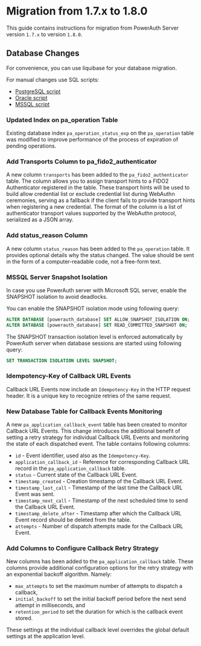 # Migration from 1.7.x to 1.8.0

This guide contains instructions for migration from PowerAuth Server version `1.7.x` to version `1.8.0`.

## Database Changes

For convenience, you can use liquibase for your database migration.

For manual changes use SQL scripts:

- [PostgreSQL script](./sql/postgresql/migration_1.7.0_1.8.0.sql)
- [Oracle script](./sql/oracle/migration_1.7.0_1.8.0.sql)
- [MSSQL script](./sql/mssql/migration_1.7.0_1.8.0.sql)

### Updated Index on pa_operation Table

Existing database index `pa_operation_status_exp` on the `pa_operation` table was modified to improve performance of the
process of expiration of pending operations.

### Add Transports Column to pa_fido2_authenticator

A new column `transports` has been added to the `pa_fido2_authenticator` table. The column allows you to assign
transport hints to a FIDO2 Authenticator registered in the table. These transport hints will be used to build allow
credential list or exclude credential list during WebAuthn ceremonies, serving as a fallback if the client fails to
provide transport hints when registering a new credential. The format of the column is a list of authenticator transport
values supported by the WebAuthn protocol, serialized as a JSON array.

### Add status_reason Column

A new column `status_reason` has been added to the `pa_operation` table.
It provides optional details why the status changed.
The value should be sent in the form of a computer-readable code, not a free-form text.

### MSSQL Server Snapshot Isolation

In case you use PowerAuth server with Microsoft SQL server, enable the SNAPSHOT isolation to avoid deadlocks.

You can enable the SNAPSHOT isolation mode using following query:

```sql
ALTER DATABASE [powerauth_database] SET ALLOW_SNAPSHOT_ISOLATION ON;
ALTER DATABASE [powerauth_database] SET READ_COMMITTED_SNAPSHOT ON;
```

The SNAPSHOT transaction isolation level is enforced automatically by PowerAuth server when database sessions are started using following query:

```sql
SET TRANSACTION ISOLATION LEVEL SNAPSHOT;
```

### Idempotency-Key of Callback URL Events

Callback URL Events now include an `Idempotency-Key` in the HTTP request header. It is a unique key to recognize retries
of the same request.

### New Database Table for Callback Events Monitoring

A new `pa_application_callback_event` table has been created to monitor Callback URL Events. This change introduces
the additional benefit of setting a retry strategy for individual Callback URL Events and monitoring the state of each
dispatched event. The table contains following columns:
- `id` - Event identifier, used also as the `Idempotency-Key`.
- `application_callback_id` - Reference for corresponding Callback URL record in the `pa_application_callback` table.
- `status` - Current state of the Callback URL Event.
- `timestamp_created` - Creation timestamp of the Callback URL Event.
- `timestamp_last_call` - Timestamp of the last time the Callback URL Event was sent.
- `timestamp_next_call` - Timestamp of the next scheduled time to send the Callback URL Event.
- `timestamp_delete_after` - Timestamp after which the Callback URL Event record should be deleted from the table.
- `attempts` - Number of dispatch attempts made for the Callback URL Event.

### Add Columns to Configure Callback Retry Strategy

New columns has been added to the `pa_application_callback` table. These columns provide additional configuration
options for the retry strategy with an exponential backoff algorithm. Namely:
- `max_attempts` to set the maximum number of attempts to dispatch a callback,
- `initial_backoff` to set the initial backoff period  before the next send attempt in milliseconds, and
- `retention_period` to set the duration for which is the callback event stored.

These settings at the individual callback level overrides the global default settings at the application level.
